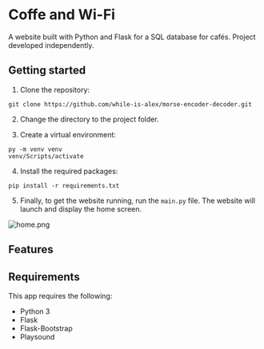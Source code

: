 # Coffe and Wi-Fi
A website built with Python and Flask for a SQL database for cafés. Project developed independently.

## Getting started
1. Clone the repository:
```
git clone https://github.com/while-is-alex/morse-encoder-decoder.git
```

2. Change the directory to the project folder.

3. Create a virtual environment:
```
py -m venv venv
venv/Scripts/activate
```

4. Install the required packages:
```
pip install -r requirements.txt
```

5. Finally, to get the website running, run the `main.py` file. The website will launch and display the home screen.

![home.png](https://i.ibb.co/CH6TRBD/home.png)

## Features

## Requirements
This app requires the following:

+ Python 3
+ Flask
+ Flask-Bootstrap
+ Playsound
